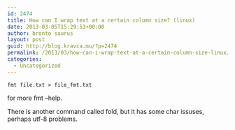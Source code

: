 ```yaml
---
id: 2474
title: How can I wrap text at a certain column size? (linux)
date: 2013-03-05T15:29:53+00:00
author: bronto saurus
layout: post
guid: http://blog.kravca.mu/?p=2474
permalink: /2013/03/how-can-i-wrap-text-at-a-certain-column-size-linux/
categories:
  - Uncategorized
---
```

`fmt file.txt > file_fmt.txt`
  
for more fmt &#8211;help.
  
There is another command called fold, but it has some char issuses, perhaps utf-8 problems.